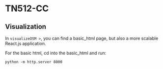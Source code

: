 # TN512-CC


## Visualization
In `visualizeOSM >`, you can find a basic_html page, but also a more scalable React.js application.

For the basic html, cd into the basic_html and run:
```
python -m http.server 8000
```